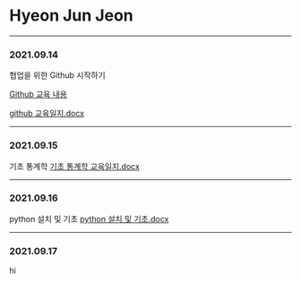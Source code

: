# Hyeon Jun Jeon
----
### 2021.09.14
협업을 위한 Github 시작하기

[Github 교육 내용](Training/Git/2021.09.14.md) 

[github 교육일지.docx](교육일지/교육일지(2021.09.14)_전현준.docx)

---
### 2021.09.15
기초 통계학 
[기초 통계학 교육일지.docx](교육일지/교육일지(2021.09.15)_전현준.docx)

---
### 2021.09.16
python 설치 및 기초
[python 설치 및 기초.docx](교육일지/교육일지(2021.09.16)_전현준.docx)

---
### 2021.09.17
hi